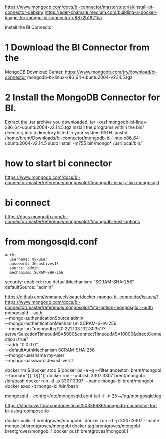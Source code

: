 https://www.mongodb.com/docs/bi-connector/master/tutorial/install-bi-connector-debian/
https://eder-chamale.medium.com/building-a-docker-image-for-mongo-bi-connector-c9872b1821ba

Install the BI Connector
# 1 Download the BI Connector from the 
MongoDB Download Center.
https://www.mongodb.com/try/download/bi-connector
mongodb-bi-linux-x86_64-ubuntu2004-v2.14.5.tgz

# 2 Install the MongoDB Connector for BI.
Extract the .tar archive you downloaded.
tar -xvzf mongodb-bi-linux-x86_64-ubuntu2004-v2.14.5.tgz
Install the programs within the bin/ directory into a directory listed in your system PATH.
pushd /home/brent/Downloads/bi-connector/mongodb-bi-linux-x86_64-ubuntu2004-v2.14.5
sudo install -m755 bin/mongo* /usr/local/bin/
# how to start bi connector
https://www.mongodb.com/docs/bi-connector/master/reference/mongosqld/#mongodb-binary-bin.mongosqld


# bi connect 
https://docs.mongodb.com/bi-connector/master/reference/mongosqld/#mongodb-host-options

# from mongosqld.conf
    auth:
      username: my-user
      password: JesusLives1!
      source: admin
      mechanism: SCRAM-SHA-256

security:
  enabled: true
  defaultMechanism: "SCRAM-SHA-256"
  defaultSource: "admin"

https://github.com/emmanuelvisage/docker-mongo-bi-connector/issues/1
https://www.mongodb.com/docs/bi-connector/master/reference/mongosqld/#std-option-mongosqld.--auth
mongosqld --auth \
          --mongo-authenticationSource admin \
          --mongo-authenticationMechanism SCRAM-SHA-256 \
          --mongo-uri "mongodb://20.221.103.132:30351/?serverSelectionTimeoutMS=5000&connectTimeoutMS=10000&directConnection=true"  \
          --addr "0.0.0.0" \
          --defaultAuthMechanism SCRAM-SHA-256 \
          --mongo-username my-user \
          --mongo-password JesusLives1!

docker rm $(docker stop $(docker ps -a -q --filter ancestor=brent/mongobi --format="{{.ID}}"))
docker run --publish 3307:3307 brent/mongobi /bin/bash
docker run -d -p 3307:3307 --name mongo-bi brent/mongobi
docker exec -it mongo-bi /bin/bash 

mongosqld --config=/etc/mongosqld.conf
tail -f -n 25 ~/log/mongosqld.log

https://stackoverflow.com/questions/50338686/mongodb-connector-for-bi-using-compose-io

docker build -t brentgroves/mongobi .
docker run -d -p 3307:3307 --name mongo-bi brentgroves/mongobi
docker tag brentgroves/mongobi brentgroves/mongobi:1
docker push brentgroves/mongobi:1